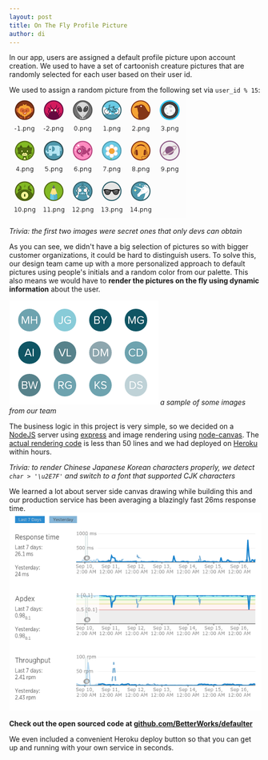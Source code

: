 ```yaml
---
layout: post
title: On The Fly Profile Picture
author: di
---
```


In our app, users are assigned a default profile picture upon account creation. We used to have a
set of cartoonish creature pictures that are randomly selected for each user based on their user id.

We used to assign a random picture from the following set via `user_id % 15`:
![old pictures](/public/img/2015-09-16-on-the-fly-profile-picture/old.png)

*Trivia: the first two images were secret ones that only devs can obtain*

As you can see, we didn't have a big selection of pictures so with bigger customer organizations,
it could be hard to distinguish users. To solve this, our design team came up with a more personalized
approach to default pictures using people's initials and a random color from our palette. This also
means we would have to **render the pictures on the fly using dynamic information** about the user.

![new pictures](/public/img/2015-09-16-on-the-fly-profile-picture/new.png)
*a sample of some images from our team*

The business logic in this project is very simple, so we decided on a [NodeJS](https://nodejs.org)
server using [express](http://expressjs.com/) and image rendering using
[node-canvas](https://github.com/Automattic/node-canvas). The [actual rendering code](https://github.com/BetterWorks/defaulter/blob/master/routes/index.js)
is less than 50 lines and we had deployed on [Heroku](https://heroku.com) within hours.

*Trivia: to render Chinese Japanese Korean characters properly, we detect `char > '\u2E7F'`
and switch to a font that supported CJK characters*


We learned a lot about server side canvas drawing while building this and our production service
has been averaging a blazingly fast 26ms response time.
![performance](/public/img/2015-09-16-on-the-fly-profile-picture/perf.png)

**Check out the open sourced code at
[github.com/BetterWorks/defaulter](https://github.com/BetterWorks/defaulter)**

We even included a convenient Heroku deploy button so that you can get up and running with your own
service in seconds.
